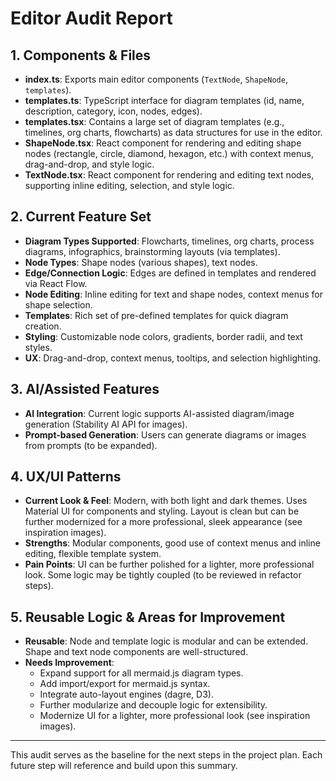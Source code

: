 # Editor Audit Report

## 1. Components & Files

- **index.ts**: Exports main editor components (`TextNode`, `ShapeNode`, `templates`).
- **templates.ts**: TypeScript interface for diagram templates (id, name, description, category, icon, nodes, edges).
- **templates.tsx**: Contains a large set of diagram templates (e.g., timelines, org charts, flowcharts) as data structures for use in the editor.
- **ShapeNode.tsx**: React component for rendering and editing shape nodes (rectangle, circle, diamond, hexagon, etc.) with context menus, drag-and-drop, and style logic.
- **TextNode.tsx**: React component for rendering and editing text nodes, supporting inline editing, selection, and style logic.

## 2. Current Feature Set

- **Diagram Types Supported**: Flowcharts, timelines, org charts, process diagrams, infographics, brainstorming layouts (via templates).
- **Node Types**: Shape nodes (various shapes), text nodes.
- **Edge/Connection Logic**: Edges are defined in templates and rendered via React Flow.
- **Node Editing**: Inline editing for text and shape nodes, context menus for shape selection.
- **Templates**: Rich set of pre-defined templates for quick diagram creation.
- **Styling**: Customizable node colors, gradients, border radii, and text styles.
- **UX**: Drag-and-drop, context menus, tooltips, and selection highlighting.

## 3. AI/Assisted Features

- **AI Integration**: Current logic supports AI-assisted diagram/image generation (Stability AI API for images).
- **Prompt-based Generation**: Users can generate diagrams or images from prompts (to be expanded).

## 4. UX/UI Patterns

- **Current Look & Feel**: Modern, with both light and dark themes. Uses Material UI for components and styling. Layout is clean but can be further modernized for a more professional, sleek appearance (see inspiration images).
- **Strengths**: Modular components, good use of context menus and inline editing, flexible template system.
- **Pain Points**: UI can be further polished for a lighter, more professional look. Some logic may be tightly coupled (to be reviewed in refactor steps).

## 5. Reusable Logic & Areas for Improvement

- **Reusable**: Node and template logic is modular and can be extended. Shape and text node components are well-structured.
- **Needs Improvement**:
  - Expand support for all mermaid.js diagram types.
  - Add import/export for mermaid.js syntax.
  - Integrate auto-layout engines (dagre, D3).
  - Further modularize and decouple logic for extensibility.
  - Modernize UI for a lighter, more professional look (see inspiration images).

---

This audit serves as the baseline for the next steps in the project plan. Each future step will reference and build upon this summary. 